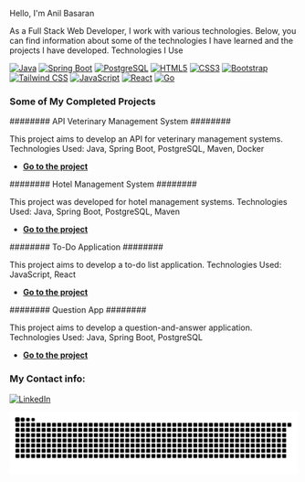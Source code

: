 
Hello, I'm Anil Basaran

As a Full Stack Web Developer, I work with various technologies. Below, you can find information about some of the technologies I have learned and the projects I have developed.
Technologies I Use

[![Java](https://img.shields.io/badge/Java-ED8B00?style=for-the-badge&logo=java&logoColor=white)](https://www.java.com/)
[![Spring Boot](https://img.shields.io/badge/Spring_Boot-6DB33F?style=for-the-badge&logo=spring-boot&logoColor=white)](https://spring.io/projects/spring-boot)
[![PostgreSQL](https://img.shields.io/badge/PostgreSQL-316192?style=for-the-badge&logo=postgresql&logoColor=white)](https://www.postgresql.org/)
[![HTML5](https://img.shields.io/badge/HTML5-E34F26?style=for-the-badge&logo=html5&logoColor=white)](https://developer.mozilla.org/en-US/docs/Web/Guide/HTML/HTML5)
[![CSS3](https://img.shields.io/badge/CSS3-1572B6?style=for-the-badge&logo=css3&logoColor=white)](https://developer.mozilla.org/en-US/docs/Web/CSS)
[![Bootstrap](https://img.shields.io/badge/Bootstrap-563D7C?style=for-the-badge&logo=bootstrap&logoColor=white)](https://getbootstrap.com/)
[![Tailwind CSS](https://img.shields.io/badge/Tailwind_CSS-38B2AC?style=for-the-badge&logo=tailwind-css&logoColor=white)](https://tailwindcss.com/)
[![JavaScript](https://img.shields.io/badge/JavaScript-F7DF1E?style=for-the-badge&logo=javascript&logoColor=black)](https://developer.mozilla.org/en-US/docs/Web/JavaScript)
[![React](https://img.shields.io/badge/React-20232A?style=for-the-badge&logo=react&logoColor=61DAFB)](https://reactjs.org/)
[![Go](https://img.shields.io/badge/Go-00ADD8?style=for-the-badge&logo=go&logoColor=white)](https://golang.org/)


### Some of My Completed Projects ### 


 ########  API Veterinary Management System  ########


This project aims to develop an API for veterinary management systems.
Technologies Used: Java, Spring Boot, PostgreSQL, Maven, Docker

- **[Go to the project](https://github.com/AnilBASARAN/patika-hafta13-veteriner-projesi)**

########  Hotel Management System  ########


This project was developed for hotel management systems.
Technologies Used: Java, Spring Boot, PostgreSQL, Maven
- **[Go to the project](https://github.com/AnilBASARAN/patika-hafta8-turizm-bitirme-odevi)**

 ########  To-Do Application  ########

 

This project aims to develop a to-do list application.
Technologies Used: JavaScript, React
- **[Go to the project](https://github.com/AnilBASARAN/patika-todolist)**

######## Question App ########


This project aims to develop a question-and-answer application.
Technologies Used: Java, Spring Boot, PostgreSQL
- **[Go to the project](https://github.com/AnilBASARAN/patika-react-questionapp)**




### My Contact info:
[![LinkedIn](https://img.shields.io/badge/LinkedIn-0A66C2?style=for-the-badge&logo=linkedin&logoColor=white)](https://www.linkedin.com/in/anılbaşaran/)

![snake](https://raw.githubusercontent.com/AnilBASARAN/AnilBASARAN/output/dist/snake.svg)


